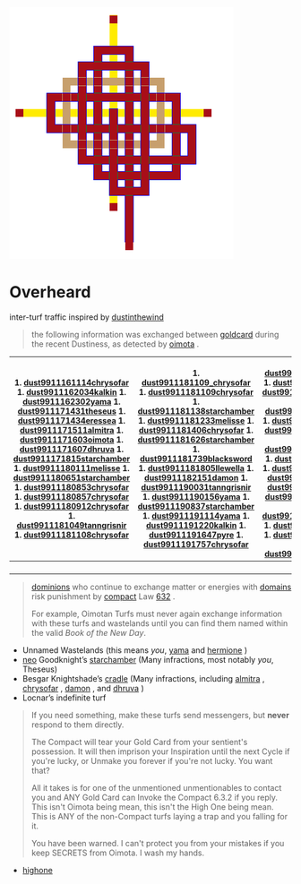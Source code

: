 ![pattern](assets/pattern.gif)

# Overheard

 inter-turf traffic inspired by  [dustinthewind](dustinthewind.md)
>
>   the following information was exchanged between  [goldcard](goldcard.md)  during the recent Dustiness, as detected by  [oimota](oimota.md) . 

|  1. [dust9911161114chrysofar](dust9911161114chrysofar.md) 1. [dust9911162034kalkin](dust9911162034kalkin.md) 1. [dust9911162302yama](dust9911162302yama.md) 1. [dust9911171431theseus](dust9911171431theseus.md) 1. [dust9911171434eressea](dust9911171434eressea.md) 1. [dust9911171511almitra](dust9911171511almitra.md) 1. [dust9911171603oimota](dust9911171603oimota.md) 1. [dust9911171607dhruva](dust9911171607dhruva.md) 1. [dust9911171815starchamber](dust9911171815starchamber.md) 1. [dust9911180111melisse](dust9911180111melisse.md) 1. [dust9911180651starchamber](dust9911180651starchamber.md) 1. [dust9911180853chrysofar](dust9911180853chrysofar.md) 1. [dust9911180857chrysofar](dust9911180857chrysofar.md) 1. [dust9911180912chrysofar](dust9911180912chrysofar.md) 1. [dust9911181049tanngrisnir](dust9911181049tanngrisnir.md) 1. [dust9911181108chrysofar](dust9911181108chrysofar.md)  |  1. [dust9911181109_chrysofar](dust9911181109_chrysofar.md) 1. [dust9911181109chrysofar](dust9911181109chrysofar.md) 1. [dust9911181138starchamber](dust9911181138starchamber.md) 1. [dust9911181233melisse](dust9911181233melisse.md) 1. [dust9911181406chrysofar](dust9911181406chrysofar.md) 1. [dust9911181626starchamber](dust9911181626starchamber.md) 1. [dust9911181739blacksword](dust9911181739blacksword.md) 1. [dust9911181805llewella](dust9911181805llewella.md) 1. [dust9911182151damon](dust9911182151damon.md) 1. [dust9911190031tanngrisnir](dust9911190031tanngrisnir.md) 1. [dust9911190156yama](dust9911190156yama.md) 1. [dust9911190837starchamber](dust9911190837starchamber.md) 1. [dust9911191114yama](dust9911191114yama.md) 1. [dust9911191220kalkin](dust9911191220kalkin.md) 1. [dust9911191647pyre](dust9911191647pyre.md) 1. [dust9911191757chrysofar](dust9911191757chrysofar.md)  |  1. [dust9911191809chrysofar](dust9911191809chrysofar.md) 1. [dust9911191820yama](dust9911191820yama.md) 1. [dust9911191823tanngrisnir](dust9911191823tanngrisnir.md) 1. [dust9911191903hermione](dust9911191903hermione.md) 1. [dust9911192037kalkin](dust9911192037kalkin.md) 1. [dust9911192201chrysofar](dust9911192201chrysofar.md) 1. [dust9911192218chrysofar](dust9911192218chrysofar.md) 1. [dust9911200132besgar](dust9911200132besgar.md) 1. [dust9911200753kalkin](dust9911200753kalkin.md) 1. [dust9911211032kalkin](dust9911211032kalkin.md) 1. [dust9911211317kalkin](dust9911211317kalkin.md) 1. [dust9911212000hermione](dust9911212000hermione.md) 1. [dust9911220018tanngrisnir](dust9911220018tanngrisnir.md) 1. [dust9911221108melisse](dust9911221108melisse.md) 1. [dust9911221133melisse](dust9911221133melisse.md) 1. [dust9911221216chrysofar](dust9911221216chrysofar.md)  |  1. [dust9911221330starchamber](dust9911221330starchamber.md) 1. [dust9911221342starchamber](dust9911221342starchamber.md) 1. [dust9911221418starchamber](dust9911221418starchamber.md) 1. [dust9911222053kalkin](dust9911222053kalkin.md) 1. [dust9911230115threnody](dust9911230115threnody.md) 1. [dust9911230217threnody](dust9911230217threnody.md) 1. [dust9911230227locnar](dust9911230227locnar.md) 1. [dust9911230846damon](dust9911230846damon.md) 1. [dust9911231010chrysofar](dust9911231010chrysofar.md) 1. [dust9911231013chrysofar](dust9911231013chrysofar.md) 1. [dust9911231754greyson](dust9911231754greyson.md) 1. [dust9911240004hermione](dust9911240004hermione.md) 1. [dust9911241034kalkin](dust9911241034kalkin.md) 1. [dust9911252005blood](dust9911252005blood.md) 1. [nirvanna](nirvanna.md)  | 
| ----------------------------------------------------------------------------------------------------------------------------------------------------------------------------------------------------------------------------------------------------------------------------------------------------------------------------------------------------------------------------------------------------------------------------------------------------------------------------------------------------------------------------------------------------------------------------------------------------------------------------------------------------------------------------------------------------------------------------------------------------------------------------------------------------------------------------------------------------------------------------------------------------------------- | ------------------------------------------------------------------------------------------------------------------------------------------------------------------------------------------------------------------------------------------------------------------------------------------------------------------------------------------------------------------------------------------------------------------------------------------------------------------------------------------------------------------------------------------------------------------------------------------------------------------------------------------------------------------------------------------------------------------------------------------------------------------------------------------------------------------------------------------------------------------------------------------------------------------- | ----------------------------------------------------------------------------------------------------------------------------------------------------------------------------------------------------------------------------------------------------------------------------------------------------------------------------------------------------------------------------------------------------------------------------------------------------------------------------------------------------------------------------------------------------------------------------------------------------------------------------------------------------------------------------------------------------------------------------------------------------------------------------------------------------------------------------------------------------------------------------------------------------- | -------------------------------------------------------------------------------------------------------------------------------------------------------------------------------------------------------------------------------------------------------------------------------------------------------------------------------------------------------------------------------------------------------------------------------------------------------------------------------------------------------------------------------------------------------------------------------------------------------------------------------------------------------------------------------------------------------------------------------------------------------------------------------------------------------------------------- | 
| &nbsp;                                                                                                                                                                                                                                                                                                                                                                                                                                                                                                                                                                                                                                                                                                                                                                                                                                                                                                            | &nbsp;                                                                                                                                                                                                                                                                                                                                                                                                                                                                                                                                                                                                                                                                                                                                                                                                                                                                                                              | &nbsp;                                                                                                                                                                                                                                                                                                                                                                                                                                                                                                                                                                                                                                                                                                                                                                                                                                                                                                | &nbsp;                                                                                                                                                                                                                                                                                                                                                                                                                                                                                                                                                                                                                                                                                                                                                                                                                     | 
>
>    [dominions](dominions.md)  who continue to exchange matter or energies with  [domains](domains.md)  risk punishment by  [compact](compact.md)  Law  [632](632.md) . 
>
>   For example, Oimotan Turfs must never again exchange information with these turfs and wastelands until you can find them named within the valid *Book of the New Day*.

* Unnamed Wastelands (this means *you*,  [yama](yama.md)  and  [hermione](hermione.md) ) 
*  [neo](neo.md)  Goodknight’s  [starchamber](starchamber.md)  (Many infractions, most notably *you*, Theseus) 
* Besgar Knightshade’s  [cradle](cradle.md)  (Many infractions, including  [almitra](almitra.md) ,  [chrysofar](chrysofar.md) ,  [damon](damon.md) , and  [dhruva](dhruva.md) ) 
* Locnar’s indefinite turf 
>
>   If you need something, make these turfs send messengers, but **never** respond to them directly. 
>
>   The Compact will tear your Gold Card from your sentient's possession. It will then imprison your Inspiration until the next Cycle if you're lucky, or Unmake you forever if you're not lucky. You want that? 
>
>   All it takes is for one of the unmentioned unmentionables to contact you and ANY Gold Card can Invoke the Compact 6.3.2 if you reply. This isn't Oimota being mean, this isn't the High One being mean. This is ANY of the non-Compact turfs laying a trap and you falling for it. 
>
>   You have been warned. I can't protect you from your mistakes if you keep SECRETS from Oimota. I wash my hands. 

- [highone](highone.md)  

 